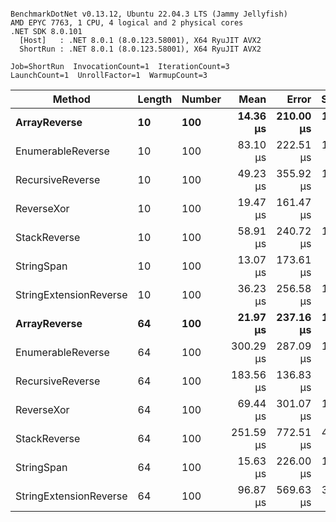 ```

BenchmarkDotNet v0.13.12, Ubuntu 22.04.3 LTS (Jammy Jellyfish)
AMD EPYC 7763, 1 CPU, 4 logical and 2 physical cores
.NET SDK 8.0.101
  [Host]   : .NET 8.0.1 (8.0.123.58001), X64 RyuJIT AVX2
  ShortRun : .NET 8.0.1 (8.0.123.58001), X64 RyuJIT AVX2

Job=ShortRun  InvocationCount=1  IterationCount=3  
LaunchCount=1  UnrollFactor=1  WarmupCount=3  

```
| Method                 | Length | Number | Mean      | Error     | StdDev    | Median     | Min        | Max       | Allocated |
|----------------------- |------- |------- |----------:|----------:|----------:|-----------:|-----------:|----------:|----------:|
| **ArrayReverse**           | **10**     | **100**    |  **14.36 μs** | **210.00 μs** | **11.511 μs** |   **7.754 μs** |   **7.675 μs** |  **27.65 μs** |  **10.09 KB** |
| EnumerableReverse      | 10     | 100    |  83.10 μs | 222.51 μs | 12.197 μs |  79.229 μs |  73.308 μs |  96.76 μs |  25.72 KB |
| RecursiveReverse       | 10     | 100    |  49.23 μs | 355.92 μs | 19.509 μs |  39.123 μs |  36.840 μs |  71.71 μs |  56.97 KB |
| ReverseXor             | 10     | 100    |  19.47 μs | 161.47 μs |  8.850 μs |  18.024 μs |  11.431 μs |  28.95 μs |  10.09 KB |
| StackReverse           | 10     | 100    |  58.91 μs | 240.72 μs | 13.194 μs |  51.316 μs |  51.277 μs |  74.15 μs |  31.19 KB |
| StringSpan             | 10     | 100    |  13.07 μs | 173.61 μs |  9.516 μs |   7.844 μs |   7.313 μs |  24.05 μs |   5.41 KB |
| StringExtensionReverse | 10     | 100    |  36.23 μs | 256.58 μs | 14.064 μs |  28.583 μs |  27.641 μs |  52.46 μs |  28.84 KB |
| **ArrayReverse**           | **64**     | **100**    |  **21.97 μs** | **237.16 μs** | **13.000 μs** |  **21.931 μs** |   **8.987 μs** |  **34.99 μs** |  **30.41 KB** |
| EnumerableReverse      | 64     | 100    | 300.29 μs | 287.09 μs | 15.736 μs | 297.497 μs | 286.136 μs | 317.24 μs |  59.31 KB |
| RecursiveReverse       | 64     | 100    | 183.56 μs | 136.83 μs |  7.500 μs | 186.950 μs | 174.967 μs | 188.77 μs | 710.88 KB |
| ReverseXor             | 64     | 100    |  69.44 μs | 301.07 μs | 16.503 μs |  61.295 μs |  58.601 μs |  88.44 μs |  30.41 KB |
| StackReverse           | 64     | 100    | 251.59 μs | 772.51 μs | 42.344 μs | 241.151 μs | 215.444 μs | 298.18 μs |  88.22 KB |
| StringSpan             | 64     | 100    |  15.63 μs | 226.00 μs | 12.388 μs |   8.620 μs |   8.330 μs |  29.93 μs |  15.56 KB |
| StringExtensionReverse | 64     | 100    |  96.87 μs | 569.63 μs | 31.223 μs |  93.915 μs |  67.225 μs | 129.46 μs |  68.69 KB |
